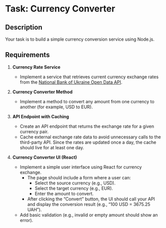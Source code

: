 # Task: Currency Converter

## Description

Your task is to build a simple currency conversion service using Node.js.

## Requirements

1. **Currency Rate Service**
   - Implement a service that retrieves current currency exchange rates from the [National Bank of Ukraine Open Data API](https://bank.gov.ua/ua/open-data/api-dev).

2. **Currency Converter Method**
   - Implement a method to convert any amount from one currency to another (for example, USD to EUR).

3. **API Endpoint with Caching**
   - Create an API endpoint that returns the exchange rate for a given currency pair.
   - Cache external exchange rate data to avoid unnecessary calls to the third-party API. Since the rates are updated once a day, the cache should live for at least one day.

4. **Currency Converter UI (React)**
   - Implement a simple user interface using React for currency exchange.
      - The page should include a form where a user can:
         - Select the source currency (e.g., USD).
         - Select the target currency (e.g., EUR).
         - Enter the amount to convert.
      - After clicking the “Convert” button, the UI should call your API and display the conversion result (e.g., “100 USD = 3675.25 UAH”).
   - Add basic validation (e.g., invalid or empty amount should show an error).
